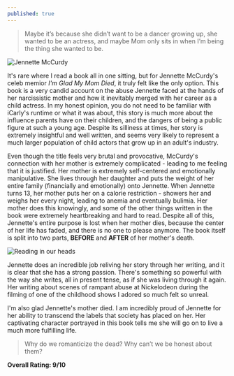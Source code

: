 ```yaml
---
published: true
---
```

> Maybe it’s because she didn’t want to be a dancer growing up, she wanted to be an actress, and maybe Mom only sits in when I’m being the thing she wanted to be.

![Jennette McCurdy](https://cdn.mos.cms.futurecdn.net/6mJUueSc4KjuaFFnQLwcVQ-1200-80.png)

It's rare where I read a book all in one sitting, but for Jennette McCurdy's celeb memior _I'm Glad My Mom Died_, it truly felt like the only option. This book is a very candid account on the abuse Jennette faced at the hands of her narcissistic mother and how it inevitably merged with her career as a child actress. In my honest opinion, you do not need to be familiar with iCarly's runtime or what it was about, this story is much more about the influence parents have on their children, and the dangers of being a public figure at such a young age. Despite its silliness at times, her story is extremely insightful and well written, and seems very likely to represent a much larger population of child actors that grow up in an adult's industry.

Even though the title feels very brutal and provocative, McCurdy's connection with her mother is extremely complicated - leading to me feeling that it is justified. Her mother is extremely self-centered and emotionally manipulative. She lives through her daughter and puts the weight of her entire family (financially and emotionally) onto Jennette. When Jennette turns 13, her mother puts her on a calorie restriction - showers her and weighs her every night, leading to anemia and eventually bulimia. Her mother does this knowingly, and some of the other things written in the book were extremely heartbreaking and hard to read. Despite all of this, Jennette's entire purpose is lost when her mother dies, because the center of her life has faded, and there is no one to please anymore. The book itself is split into two parts, **BEFORE** and **AFTER** of her mother's death.

![Reading in our heads](https://images.gr-assets.com/hostedimages/1458799818ra/18531075.gif)

Jennette does an incredible job reliving her story through her writing, and it is clear that she has a strong passion. There's something so powerful with the way she writes, all in present tense, as if she was living through it again. Her writing about scenes of rampant abuse at Nickelodeon during the filming of one of the childhood shows I adored so much felt so unreal.

I'm also glad Jennette's mother died. I am incredibly proud of Jennette for her ability to transcend the labels that society has placed on her. Her captivating character portrayed in this book tells me she will go on to live a much more fulfilling life.

> Why do we romanticize the dead? Why can’t we be honest about them?

**Overall Rating: 9/10**
